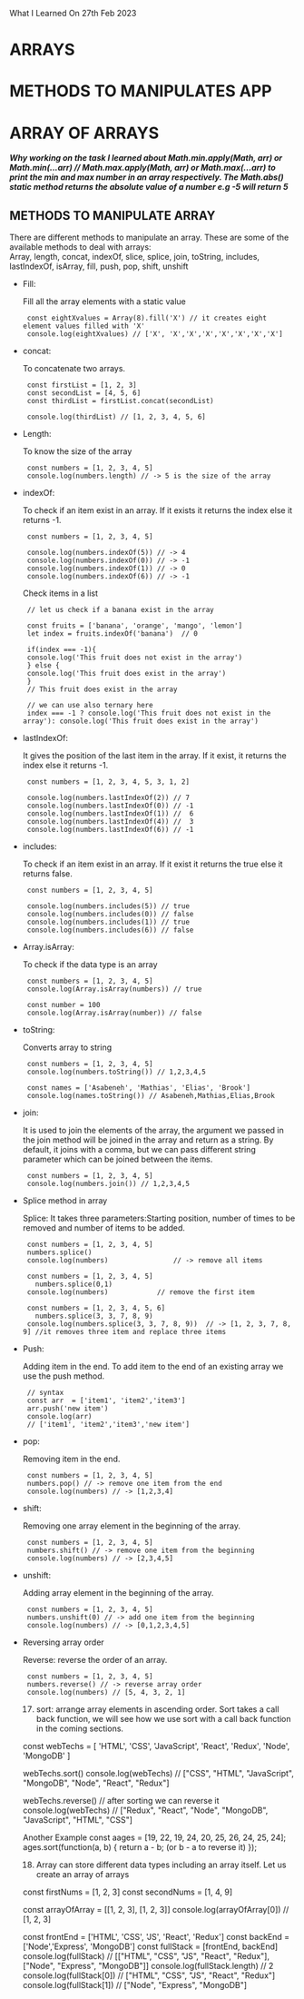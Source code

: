What I Learned On 27th Feb 2023

# ARRAYS
# METHODS TO MANIPULATES APP
# ARRAY OF ARRAYS

<p><b><i>Why working on the task I learned about Math.min.apply(Math, arr) or Math.min(...arr) // Math.max.apply(Math, arr) or Math.max(...arr) to print the min and max number in an array respectively. The Math.abs() static method returns the absolute value of a number e.g -5 will return 5</i></b></p>


## METHODS TO MANIPULATE ARRAY
<p>There are different methods to manipulate an array. These are some of the available methods to deal with arrays: <br> Array, length, concat, indexOf, slice, splice, join, toString, includes, lastIndexOf, isArray, fill, push, pop, shift, unshift</p>

<ul><li> Fill:
 <p>Fill all the array elements with a static value</p>
  </li>
    
     const eightXvalues = Array(8).fill('X') // it creates eight element values filled with 'X'
     console.log(eightXvalues) // ['X', 'X','X','X','X','X','X','X']


<li> concat:
<p>To concatenate two arrays.</p>
</li>

     const firstList = [1, 2, 3]
     const secondList = [4, 5, 6]
     const thirdList = firstList.concat(secondList)

     console.log(thirdList) // [1, 2, 3, 4, 5, 6]


<li> Length:
<p>To know the size of the array</p>
</li>

     const numbers = [1, 2, 3, 4, 5]
     console.log(numbers.length) // -> 5 is the size of the array


<li> indexOf:
<p>To check if an item exist in an array. If it exists it returns the index else it returns -1.</p>
</li>

     const numbers = [1, 2, 3, 4, 5]

     console.log(numbers.indexOf(5)) // -> 4
     console.log(numbers.indexOf(0)) // -> -1
     console.log(numbers.indexOf(1)) // -> 0
     console.log(numbers.indexOf(6)) // -> -1


<p> Check items in a list</p>

     // let us check if a banana exist in the array

     const fruits = ['banana', 'orange', 'mango', 'lemon']
     let index = fruits.indexOf('banana')  // 0

     if(index === -1){
     console.log('This fruit does not exist in the array')  
     } else {
     console.log('This fruit does exist in the array')
     }
     // This fruit does exist in the array

     // we can use also ternary here
     index === -1 ? console.log('This fruit does not exist in the array'): console.log('This fruit does exist in the array')


<li> lastIndexOf:
<p> It gives the position of the last item in the array. If it exist, it returns the index else it returns -1.</p>
</li>

     const numbers = [1, 2, 3, 4, 5, 3, 1, 2]

     console.log(numbers.lastIndexOf(2)) // 7
     console.log(numbers.lastIndexOf(0)) // -1
     console.log(numbers.lastIndexOf(1)) //  6
     console.log(numbers.lastIndexOf(4)) //  3
     console.log(numbers.lastIndexOf(6)) // -1



<li> includes:
<p>To check if an item exist in an array. If it exist it returns the true else it returns false.</p>
</li>

     const numbers = [1, 2, 3, 4, 5]

     console.log(numbers.includes(5)) // true
     console.log(numbers.includes(0)) // false
     console.log(numbers.includes(1)) // true
     console.log(numbers.includes(6)) // false



<li> Array.isArray:
<p>To check if the data type is an array</p>
</li>

     const numbers = [1, 2, 3, 4, 5]
     console.log(Array.isArray(numbers)) // true

     const number = 100
     console.log(Array.isArray(number)) // false


<li> toString:
<p>Converts array to string</p>
</li>

     const numbers = [1, 2, 3, 4, 5]
     console.log(numbers.toString()) // 1,2,3,4,5

     const names = ['Asabeneh', 'Mathias', 'Elias', 'Brook']
     console.log(names.toString()) // Asabeneh,Mathias,Elias,Brook



<li> join:
<p> It is used to join the elements of the array, the argument we passed in the join method will be joined in the array and return as a string. By default, it joins with a comma, but we can pass different string parameter which can be joined between the items.</p>
</li>

     const numbers = [1, 2, 3, 4, 5]
     console.log(numbers.join()) // 1,2,3,4,5



<li> Splice method in array
<p>Splice: It takes three parameters:Starting position, number of times to be removed and number of items to be added.</p>
</li>

     const numbers = [1, 2, 3, 4, 5]
     numbers.splice()
     console.log(numbers)                // -> remove all items

     const numbers = [1, 2, 3, 4, 5]
	   numbers.splice(0,1)
     console.log(numbers)            // remove the first item

     const numbers = [1, 2, 3, 4, 5, 6]
	   numbers.splice(3, 3, 7, 8, 9)
     console.log(numbers.splice(3, 3, 7, 8, 9))  // -> [1, 2, 3, 7, 8, 9] //it removes three item and replace three items



<li> Push: 
<p>Adding item in the end. To add item to the end of an existing array we use the push method.</p>
</li>

     // syntax
     const arr  = ['item1', 'item2','item3']
     arr.push('new item')
     console.log(arr)
     // ['item1', 'item2','item3','new item']



<li> pop:
<p> Removing item in the end.</p>
</li>

     const numbers = [1, 2, 3, 4, 5]
     numbers.pop() // -> remove one item from the end
     console.log(numbers) // -> [1,2,3,4]



<li> shift: 
<p>Removing one array element in the beginning of the array.</p>
</li>

     const numbers = [1, 2, 3, 4, 5]
     numbers.shift() // -> remove one item from the beginning
     console.log(numbers) // -> [2,3,4,5]



<li> unshift:
<p> Adding array element in the beginning of the array.</p>
</li>

     const numbers = [1, 2, 3, 4, 5]
     numbers.unshift(0) // -> add one item from the beginning
     console.log(numbers) // -> [0,1,2,3,4,5]



<li> Reversing array order
<p>Reverse: reverse the order of an array.</p>
</li>

     const numbers = [1, 2, 3, 4, 5]
     numbers.reverse() // -> reverse array order
     console.log(numbers) // [5, 4, 3, 2, 1]



17. sort: arrange array elements in ascending order. Sort takes a call back function, we will see how we use sort with a call back function in the coming sections.

const webTechs = [
  'HTML',
  'CSS',
  'JavaScript',
  'React',
  'Redux',
  'Node',
  'MongoDB'
]

webTechs.sort()
console.log(webTechs) // ["CSS", "HTML", "JavaScript", "MongoDB", "Node", "React", "Redux"]

webTechs.reverse() // after sorting we can reverse it
console.log(webTechs) // ["Redux", "React", "Node", "MongoDB", "JavaScript", "HTML", "CSS"]

Another Example 
const aages = [19, 22, 19, 24, 20, 25, 26, 24, 25, 24];
ages.sort(function(a, b) {
  return a - b; (or b - a to reverse it)
});


18. Array can store different data types including an array itself. Let us create an array of arrays

const firstNums = [1, 2, 3]
const secondNums = [1, 4, 9]

const arrayOfArray =  [[1, 2, 3], [1, 2, 3]]
console.log(arrayOfArray[0]) // [1, 2, 3]

 const frontEnd = ['HTML', 'CSS', 'JS', 'React', 'Redux']
 const backEnd = ['Node','Express', 'MongoDB']
 const fullStack = [frontEnd, backEnd]
 console.log(fullStack)   // [["HTML", "CSS", "JS", "React", "Redux"], ["Node", "Express", "MongoDB"]]
 console.log(fullStack.length)  // 2
 console.log(fullStack[0])  // ["HTML", "CSS", "JS", "React", "Redux"]
 console.log(fullStack[1]) // ["Node", "Express", "MongoDB"]